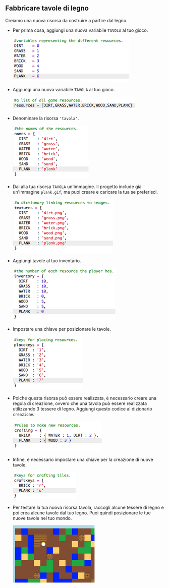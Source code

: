 ## Fabbricare tavole di legno

Creiamo una nuova risorsa da costruire a partire dal legno.

+ Per prima cosa, aggiungi una nuova variabile `TAVOLA` al tuo gioco.
    
    ![schermata](images/craft-plank-const.png)

+ Aggiungi una nuova variabile `TAVOLA` al tuo gioco.
    
    ![schermata](images/craft-plank-resources.png)

+ Denominare la risorsa `'tavola'`.
    
    ![screenshot](images/craft-plank-names.png)

+ Dai alla tua risorsa `TAVOLA` un'immagine. Il progetto include già un'immagine `plank.gif`, ma puoi creare e caricare la tua se preferisci.
    
    ![schermata](images/craft-plank-textures.png)

+ Aggiungi tavole al tuo inventario.
    
    ![schermata](images/craft-plank-inventory.png)

+ Impostare una chiave per posizionare le tavole.
    
    ![schermata](images/craft-plank-placekeys.png)

+ Poiché questa risorsa può essere realizzata, è necessario creare una regola di creazione, ovvero che una tavola può essere realizzata utilizzando 3 tessere di legno. Aggiungi questo codice al dizionario `creazione`.
    
    ![schermata](images/craft-plank-crafting.png)

+ Infine, è necessario impostare una chiave per la creazione di nuove tavole.
    
    ![schermata](images/craft-plank-craftkeys.png)

+ Per testare la tua nuova risorsa tavola, raccogli alcune tessere di legno e poi crea alcune tavole dal tuo legno. Puoi quindi posizionare le tue nuove tavole nel tuo mondo.
    
    ![schermata](images/craft-plank-test.png)